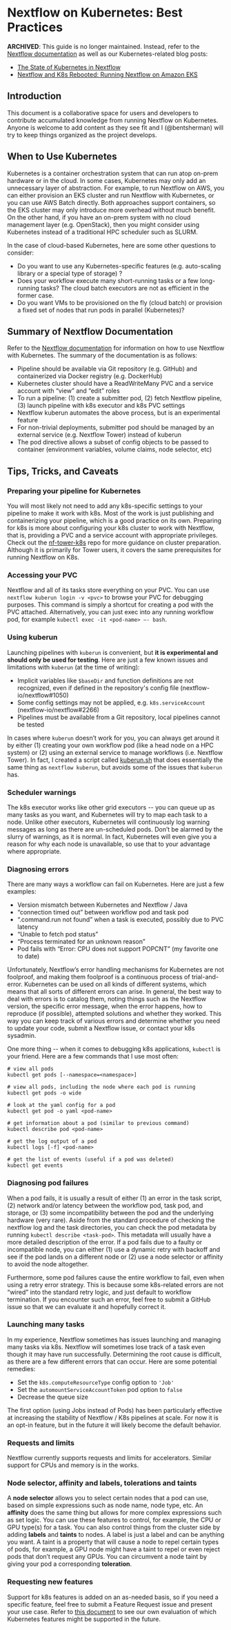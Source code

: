 # Nextflow on Kubernetes: Best Practices

**ARCHIVED**: This guide is no longer maintained. Instead, refer to the [Nextflow documentation](https://nextflow.io/docs/latest/kubernetes.html) as well as our Kubernetes-related blog posts:
- [The State of Kubernetes in Nextflow](https://nextflow.io/blog/2023/the-state-of-kubernetes-in-nextflow.html)
- [Nextflow and K8s Rebooted: Running Nextflow on Amazon EKS](https://seqera.io/blog/deploying-nextflow-on-amazon-eks/)

## Introduction

This document is a collaborative space for users and developers to contribute accumulated knowledge from running Nextflow on Kubernetes. Anyone is welcome to add content as they see fit and I (@bentsherman) will try to keep things organized as the project develops.

## When to Use Kubernetes

Kubernetes is a container orchestration system that can run atop on-prem hardware or in the cloud. In some cases, Kubernetes may only add an unnecessary layer of abstraction. For example, to run Nextflow on AWS, you can either provision an EKS cluster and run Nextflow with Kubernetes, or you can use AWS Batch directly. Both approaches support containers, so the EKS cluster may only introduce more overhead without much benefit. On the other hand, if you have an on-prem system with no cloud management layer (e.g. OpenStack), then you might consider using Kubernetes instead of a traditional HPC scheduler such as SLURM.

In the case of cloud-based Kubernetes, here are some other questions to consider:

- Do you want to use any Kubernetes-specific features (e.g. auto-scaling library or a special type of storage) ?
- Does your workflow execute many short-running tasks or a few long-running tasks? The cloud batch executors are not as efficient in the former case.
- Do you want VMs to be provisioned on the fly (cloud batch) or provision a fixed set of nodes that run pods in parallel (Kubernetes)?

## Summary of Nextflow Documentation

Refer to the [Nextflow documentation](https://www.nextflow.io/docs/latest/kubernetes.html) for information on how to use Nextflow with Kubernetes. The summary of the documentation is as follows:

- Pipeline should be available via Git repository (e.g. GitHub) and containerized via Docker registry (e.g. DockerHub)
- Kubernetes cluster should have a ReadWriteMany PVC and a service account with “view” and “edit” roles
- To run a pipeline: (1) create a submitter pod, (2) fetch Nextflow pipeline, (3) launch pipeline with k8s executor and k8s PVC settings
- Nextflow kuberun automates the above process, but is an experimental feature
- For non-trivial deployments, submitter pod should be managed by an external service (e.g. Nextflow Tower) instead of kuberun
- The pod directive allows a subset of config objects to be passed to container (environment variables, volume claims, node selector, etc)

## Tips, Tricks, and Caveats

### Preparing your pipeline for Kubernetes

You will most likely not need to add any k8s-specific settings to your pipeline to make it work with k8s. Most of the work is just publishing and containerizing your pipeline, which is a good practice on its own. Preparing for k8s is more about configuring your k8s cluster to work with Nextflow, that is, providing a PVC and a service account with appropriate privileges. Check out the [nf-tower-k8s](https://github.com/seqeralabs/nf-tower-k8s) repo for more guidance on cluster preparation. Although it is primarily for Tower users, it covers the same prerequisites for running Nextflow on K8s.

### Accessing your PVC

Nextflow and all of its tasks store everything on your PVC. You can use `nextflow kuberun login -v <pvc>` to browse your PVC for debugging purposes. This command is simply a shortcut for creating a pod with the PVC attached. Alternatively, you can just exec into any running workflow pod, for example `kubectl exec -it <pod-name> –- bash`.

### Using kuberun

Launching pipelines with `kuberun` is convenient, but __it is experimental and should only be used for testing__. Here are just a few known issues and limitations with `kuberun` (at the time of writing):
- Implicit variables like `$baseDir` and function definitions are not recognized, even if defined in the repository's config file (nextflow-io/nextflow#1050)
- Some config settings may not be applied, e.g. `k8s.serviceAccount` (nextflow-io/nextflow#2266)
- Pipelines must be available from a Git repository, local pipelines cannot be tested

In cases where `kuberun` doesn’t work for you, you can always get around it by either (1) creating your own workflow pod (like a head node on a HPC system) or (2) using an external service to manage workflows (i.e. Nextflow Tower). In fact, I created a script called [kuberun.sh](./kuberun.sh) that does essentially the same thing as `nextflow kuberun`, but avoids some of the issues that `kuberun` has.

### Scheduler warnings

The k8s executor works like other grid executors -- you can queue up as many tasks as you want, and Kubernetes will try to map each task to a node. Unlike other executors, Kubernetes will continuously log warning messages as long as there are un-scheduled pods. Don’t be alarmed by the slurry of warnings, as it is normal. In fact, Kubernetes will even give you a reason for why each node is unavailable, so use that to your advantage where appropriate.

### Diagnosing errors

There are many ways a workflow can fail on Kubernetes. Here are just a few examples:

- Version mismatch between Kubernetes and Nextflow / Java
- “connection timed out” between workflow pod and task pod
- “.command.run not found” when a task is executed, possibly due to PVC latency
- “Unable to fetch pod status”
- “Process terminated for an unknown reason”
- Pod fails with “Error: CPU does not support POPCNT” (my favorite one to date)

Unfortunately, Nextflow’s error handling mechanisms for Kubernetes are not foolproof, and making them foolproof is a continuous process of trial-and-error. Kubernetes can be used on all kinds of different systems, which means that all sorts of different errors can arise. In general, the best way to deal with errors is to catalog them, noting things such as the Nextflow version, the specific error message, when the error happens, how to reproduce (if possible), attempted solutions and whether they worked. This way you can keep track of various errors and determine whether you need to update your code, submit a Nextflow issue, or contact your k8s sysadmin.

One more thing -- when it comes to debugging k8s applications, `kubectl` is your friend. Here are a few commands that I use most often:
```
# view all pods
kubectl get pods [--namespace=<namespace>]

# view all pods, including the node where each pod is running
kubectl get pods -o wide

# look at the yaml config for a pod
kubectl get pod -o yaml <pod-name>

# get information about a pod (similar to previous command)
kubectl describe pod <pod-name>

# get the log output of a pod
kubectl logs [-f] <pod-name>

# get the list of events (useful if a pod was deleted)
kubectl get events
```

### Diagnosing pod failures

When a pod fails, it is usually a result of either (1) an error in the task script, (2) network and/or latency between the workflow pod, task pod, and storage, or (3) some incompatibility between the pod and the underlying hardware (very rare). Aside from the standard procedure of checking the nextflow log and the task directories, you can check the pod metadata by running `kubectl describe <task-pod>`. This metadata will usually have a more detailed description of the error. If a pod fails due to a faulty or incompatible node, you can either (1) use a dynamic retry with backoff and see if the pod lands on a different node or (2) use a node selector or affinity to avoid the node altogether.

Furthermore, some pod failures cause the entire workflow to fail, even when using a retry error strategy. This is because some k8s-related errors are not “wired” into the standard retry logic, and just default to workflow termination. If you encounter such an error, feel free to submit a GitHub issue so that we can evaluate it and hopefully correct it.

### Launching many tasks

In my experience, Nextflow sometimes has issues launching and managing many tasks via k8s. Nextflow will sometimes lose track of a task even though it may have run successfully. Determining the root cause is difficult, as there are a few different errors that can occur. Here are some potential remedies:

- Set the `k8s.computeResourceType` config option to `'Job'`
- Set the `automountServiceAccountToken` pod option to `false`
- Decrease the queue size

The first option (using Jobs instead of Pods) has been particularly effective at increasing the stability of Nextflow / K8s pipelines at scale. For now it is an opt-in feature, but in the future it will likely become the default behavior.

### Requests and limits

Nextflow currently supports requests and limits for accelerators. Similar support for CPUs and memory is in the works.

### Node selector, affinity and labels, tolerations and taints

A __node selector__ allows you to select certain nodes that a pod can use, based on simple expressions such as node name, node type, etc. An __affinity__ does the same thing but allows for more complex expressions such as set logic. You can use these features to control, for example, the CPU or GPU type(s) for a task. You can also control things from the cluster side by adding __labels__ and __taints__ to nodes. A label is just a label and can be anything you want. A taint is a property that will cause a node to repel certain types of pods, for example, a GPU node might have a taint to repel or even reject pods that don’t request any GPUs. You can circumvent a node taint by giving your pod a corresponding __toleration__.

### Requesting new features

Support for k8s features is added on an as-needed basis, so if you need a specific feature, feel free to submit a Feature Request issue and present your use case. Refer to [this document](feature-evaluation.md) to see our own evaluation of which Kubernetes features might be supported in the future.
